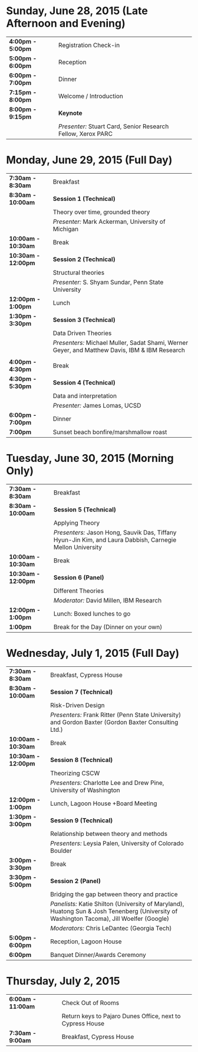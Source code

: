 # Sunday, June 28, 2015 (Late Afternoon and Evening)
|      |      |
| ------------------ | ------------------ |
| **4:00pm - 5:00pm** | Registration Check-in |
| **5:00pm - 6:00pm** | Reception  |
| **6:00pm - 7:00pm** | Dinner |
| **7:15pm - 8:00pm** | Welcome / Introduction  |
| **8:00pm - 9:15pm** | **Keynote** |
|   | *Presenter:* Stuart Card, Senior Research Fellow, Xerox PARC |
   

# Monday, June 29, 2015 (Full Day)
|      |      |
| ------------------ | ------------------ |
| **7:30am - 8:30am** | Breakfast |
| **8:30am - 10:00am** | **Session 1 (Technical)**  |
| | Theory over time, grounded theory |
| | *Presenter:* Mark Ackerman, University of Michigan |
| **10:00am - 10:30am** | Break |
| **10:30am - 12:00pm** | **Session 2 (Technical)** |
| |  Structural theories |
| | *Presenter:* S. Shyam Sundar, Penn State University |
| **12:00pm - 1:00pm** | Lunch  |
| **1:30pm - 3:30pm** | **Session 3 (Technical)** |
| | Data Driven Theories |
| | *Presenters:* Michael Muller, Sadat Shami, Werner Geyer, and Matthew Davis, IBM & IBM Research  |
| |  |
| **4:00pm - 4:30pm** | Break |
| **4:30pm - 5:30pm** | **Session 4 (Technical)** |
| | Data and interpretation |
| | *Presenter:* James Lomas, UCSD |
| **6:00pm - 7:00pm** | Dinner |
| **7:00pm** | Sunset beach bonfire/marshmallow roast | 


# Tuesday, June 30, 2015 (Morning Only)
|      |      |
| ------------------ | ------------------ |
| **7:30am - 8:30am** | Breakfast |
| **8:30am - 10:00am** | **Session 5 (Technical)** |
| | Applying Theory |
| | *Presenters:* Jason Hong, Sauvik Das, Tiffany Hyun-Jin Kim, and Laura Dabbish, Carnegie Mellon University|
| **10:00am - 10:30am** | Break |
| **10:30am - 12:00pm** | **Session 6 (Panel)** |
| | Different Theories  |
| | *Moderator:* David Millen, IBM Research |
| **12:00pm - 1:00pm** | Lunch: Boxed lunches to go |
| **1:00pm** | Break for the Day (Dinner on your own)|


# Wednesday, July 1, 2015 (Full Day)
|      |      |
| ------------------ | ------------------ |
| **7:30am - 8:30am** | Breakfast, Cypress House |
| **8:30am - 10:00am** | **Session 7 (Technical)** |
| | Risk-Driven Design |
| | *Presenters:* Frank Ritter (Penn State University) and Gordon Baxter (Gordon Baxter Consulting Ltd.) |
| **10:00am - 10:30am** | Break |
| **10:30am - 12:00pm** | **Session 8 (Technical)** |
| | Theorizing CSCW |
| | *Presenters:* Charlotte Lee and Drew Pine, University of Washington |
| **12:00pm - 1:00pm** | Lunch, Lagoon House +Board Meeting |
| **1:30pm - 3:00pm** | **Session 9 (Technical)** |
| | Relationship between theory and methods |
| | *Presenters:* Leysia Palen, University of Colorado Boulder |
| **3:00pm - 3:30pm** | Break |
| **3:30pm - 5:00pm** | **Session 2 (Panel)** |
| | Bridging the gap between theory and practice  |
| | *Panelists:* Katie Shilton (University of Maryland), Huatong Sun & Josh Tenenberg (University of Washington Tacoma), Jill Woelfer (Google) |
| | *Moderators:* Chris LeDantec (Georgia Tech) |
| **5:00pm - 6:00pm** | Reception, Lagoon House |
| **6:00pm** | Banquet Dinner/Awards Ceremony


# Thursday, July 2, 2015
|      |      |
| ------------------ | ------------------ |
| **6:00am - 11:00am** | Check Out of Rooms |
| | Return keys to Pajaro Dunes Office, next to Cypress House |
| **7:30am - 9:00am** | Breakfast, Cypress House |
